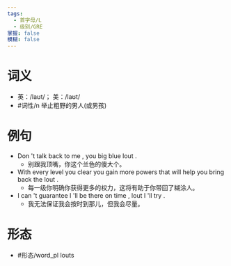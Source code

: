 ```yaml
---
tags:
  - 首字母/L
  - 级别/GRE
掌握: false
模糊: false
---
```

# 词义
- 英：/laʊt/； 美：/laʊt/
- #词性/n  举止粗野的男人(或男孩)
# 例句
- Don 't talk back to me , you big blue lout .
	- 别跟我顶嘴，你这个兰色的傻大个。
- With every level you clear you gain more powers that will help you bring back the lout .
	- 每一级你明确你获得更多的权力，这将有助于你带回了糊涂人。
- I can 't guarantee I 'll be there on time , lout I 'll try .
	- 我无法保证我会按时到那儿，但我会尽量。
# 形态
- #形态/word_pl louts
